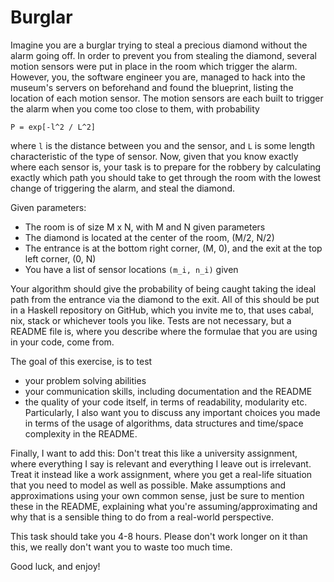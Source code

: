 # Burglar

Imagine you are a burglar trying to steal a precious diamond without the alarm
going off. In order to prevent you from stealing the diamond, several motion
sensors were put in place in the room which trigger the alarm. However, you, the
software engineer you are, managed to hack into the museum's servers on
beforehand and found the blueprint, listing the location of each motion sensor.
The motion sensors are each built to trigger the alarm when you come too close
to them, with probability
```
P = exp[-l^2 / L^2]
```
where `l` is the distance between you and the sensor, and `L` is some length
characteristic of the type of sensor. Now, given that you know exactly where
each sensor is, your task is to prepare for the robbery by calculating exactly
which path you should take to get through the room with the lowest change of
triggering the alarm, and steal the diamond.

Given parameters:
- The room is of size M x N, with M and N given parameters
- The diamond is located at the center of the room, (M/2, N/2)
- The entrance is at the bottom right corner, (M, 0), and the exit at the top
  left corner, (0, N)
- You have a list of sensor locations `(m_i, n_i)` given

Your algorithm should give the probability of being caught taking the ideal path
from the entrance via the diamond to the exit. All of this should be put in a
Haskell repository on GitHub, which you invite me to, that uses cabal, nix,
stack or whichever tools you like. Tests are not necessary, but a README file
is, where you describe where the formulae that you are using in your code, come
from.

The goal of this exercise, is to test
- your problem solving abilities
- your communication skills, including documentation and the README
- the quality of your code itself, in terms of readability, modularity etc.
Particularly, I also want you to discuss any important choices you made in terms
of the usage of algorithms, data structures and time/space complexity in the
README.

Finally, I want to add this: Don't treat this like a university assignment,
where everything I say is relevant and everything I leave out is irrelevant.
Treat it instead like a work assignment, where you get a real-life situation
that you need to model as well as possible. Make assumptions and approximations
using your own common sense, just be sure to mention these in the README,
explaining what you're assuming/approximating and why that is a sensible thing
to do from a real-world perspective.

This task should take you 4-8 hours. Please don't work longer on it than this,
we really don't want you to waste too much time.

Good luck, and enjoy!



